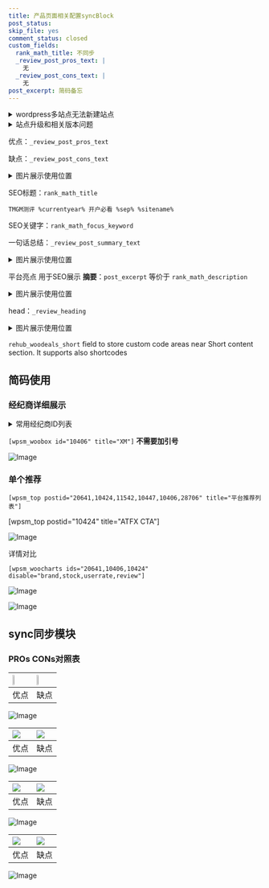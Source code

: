 ```yaml
---
title: 产品页面相关配置syncBlock
post_status: 
skip_file: yes
comment_status: closed
custom_fields:
  rank_math_title: 不同步
  _review_post_pros_text: |
    无
  _review_post_cons_text: |
    无
post_excerpt: 简码备忘
---
```

<details><summary>wordpress多站点无法新建站点</summary>

<li>和报错需要清理cookies一样的原因</li>
<li>wp-config.php里面<code>define( 'SUBDOMAIN_INSTALL', false );//子域名安装</code></li>
<li>新建子站点是用<code>define( 'SUBDOMAIN_INSTALL', true);//子域名安装</code> 完成以后，改成<code>false</code></li>
</details>

<details><summary>站点升级和相关版本问题</summary>

<p>wordpress：5.9.9
woocommerce：7.5.1
出现问题的地方：主题选项里面>><strong>Product layout >>compact style</strong></p>
<p>如何出现没有用过的字段 导致无法保存。先导出配置 然后进行修改，后面再次恢复即可。</p>
<p>出现部分字段无法显示时，需要返回默认布局后，对产品进行保存就好了。</p>
<p></p>
</details>

优点：`_review_post_pros_text`

缺点：`_review_post_cons_text`

<details><summary>图片展示使用位置</summary>

<img src="https://prod-files-secure.s3.us-west-2.amazonaws.com/39ed1227-6d7d-4570-be36-9ccd4a2c4241/f51d3d83-55d4-4bdf-9604-f37ec77ab556/Untitled.png?X-Amz-Algorithm=AWS4-HMAC-SHA256&X-Amz-Content-Sha256=UNSIGNED-PAYLOAD&X-Amz-Credential=ASIAZI2LB466UQOTYTWC%2F20250916%2Fus-west-2%2Fs3%2Faws4_request&X-Amz-Date=20250916T045521Z&X-Amz-Expires=3600&X-Amz-Security-Token=IQoJb3JpZ2luX2VjEA0aCXVzLXdlc3QtMiJHMEUCIQCBv5bOJvXgqywtrBAGLX2P04%2B%2Fbjm9cPLO7ydK1BU4UwIgZXyf5EoNgfUzZM%2BbQXYWY%2BFzCy8MxIyxuv0cj6%2F2GIcqiAQIhv%2F%2F%2F%2F%2F%2F%2F%2F%2F%2FARAAGgw2Mzc0MjMxODM4MDUiDC%2F6LNwDk4laImXglircA2UGbuGk%2B%2FXaAcMyRFsDVjDh0vFj%2BHez36bZdPkWY%2BwzWttf9pyQuz%2FX0avJxE3lsrIV9b9a%2BUfSVZkgsLYWZQqR9mXQJk%2BM1Zy7cgln%2BE4nT2QJ8msGaMLpI9l0Uxv5sOG6MXm2bA04D%2BNB91SnUAZvKHjia1bjYcAj8I0BCTGWB%2Fpr3jgJq5kWfuNBUUbyDgxwTZQ4xRW7yGQBv%2BK8QWPdf5s8SSQ2vTW4u2FCg274OpHZ1MX86bonuo6uMVpzK%2B5Y40i7tfPL%2BZpNOGZuzKc35LSgUwobPQUyTbHFGdeed1zyX0X%2Bl4q2aX8POiIxoCX8lzrv3IC8NUivJOMDd7aNgvn92hxb6Z7C9Akyk0UIohqX1AOilWOvFR2SlT2QMgD%2FvVEqZKZU3%2FQFd03XPoR3yiY6ChjBet6jHFTNedhdBIDgbO1HBemS1TuorKj0O0H6xzFymJo9v3hT34Ki66RNGkTZ8GZpLlZuocGljv7fBeBy1O%2BOg%2BQy2000cP849tMuy1%2FndpGngRtiuRS1hVPlUAcELO4h%2BedI0MoucSsA2do%2Fx6w7o3mHQoDp2U5H6g23ybjeY8r4nYIsJ0D5s4iEogSa6%2BNc86pD4m5D%2FzyrjybaVLG4%2F4xT0dKjMN7Xo8YGOqUBa4wZqklVTeO6%2Fn0xk3QVMVK5%2F0Vj%2FrQ4IjJrEgIcJhe1tFHRkPFVDG9K7U1hEzo8HIe8BUvmkDcdHNakwR%2BKToogj8qkojRng7VbZ3iTbfSIl3cZh5UGIWss5%2BN3qLyxTgyPofSx9hgkPWZy90yW6NJcy%2FB0%2F0mvGSZwQY24%2BAOgPLEU5DnNCuzGmP1wD5T5UzM92waf%2B3tEMRdxtYokE3GUP%2Bfh&X-Amz-Signature=3ceee5c9aa365eae2fe92cc3836d4ce0d055a9abfa07a22cb673e3f200053df1&X-Amz-SignedHeaders=host&x-amz-checksum-mode=ENABLED&x-id=GetObject" alt="Image">
</details>

SEO标题：`rank_math_title`

`TMGM测评 %currentyear% 开户必看 %sep% %sitename%`

SEO关键字：`rank_math_focus_keyword`

一句话总结：`_review_post_summary_text`

<details><summary>图片展示使用位置</summary>

<img src="https://prod-files-secure.s3.us-west-2.amazonaws.com/39ed1227-6d7d-4570-be36-9ccd4a2c4241/4b96a922-296c-4f4e-8630-d1c870cbce01/Untitled.png?X-Amz-Algorithm=AWS4-HMAC-SHA256&X-Amz-Content-Sha256=UNSIGNED-PAYLOAD&X-Amz-Credential=ASIAZI2LB4667MMBKBRA%2F20250916%2Fus-west-2%2Fs3%2Faws4_request&X-Amz-Date=20250916T045522Z&X-Amz-Expires=3600&X-Amz-Security-Token=IQoJb3JpZ2luX2VjEA0aCXVzLXdlc3QtMiJHMEUCIQCS9WRziHZwFzLYOzxtTrNQ4gGBStqDs6SJ4yRLFGmCTwIgUKcOfJIaw8TS8kA5ZifkkQc3VSbLZyMPd8zc7WxRbyAqiAQIhv%2F%2F%2F%2F%2F%2F%2F%2F%2F%2FARAAGgw2Mzc0MjMxODM4MDUiDCgqFSvQ833fbmLW7ircA1eHQ2y7X4glFkOVH65o4M%2FmXwvf9VgOzu%2FHzmbN4S0zMTkwiEW%2Bqld%2B64kUvwrfseYr41Mnc5Rh9VFrT5OATvs1o6z6g2KSvHMSTO13TDub83gEHEDTvjuXjmrma2%2FQX7E8NCf2V3u9ySFTN9oRmOsF%2B8heAA1R0CDl5QSvrXpnGlTPXIqj45tEM457hdfwAICKwxGjQBXBKnsHVdbt7vsDRkLCpaOKmum1OP7M3dUBdwD79uqEVCKK6hrPbhK8gM8VBj7i%2FCW5CLHahmwngHJJf%2BxcsEIjJtERoLjyA9ozZIhJ3BASHyIc8b%2BbbxggChm7UBzsrDo6kDswcpVr3JjQku%2FhcjdVc3L5cknvP49RsMJYmBe0IK8EsM%2FkQ6o5O4htbVkMG6VZCGaKz8ZYrL0vWVmPuGiSfnL7%2F8GaPbD%2Bw2yn033OpTXERnnxgfU%2F4LU9xc%2B9cfD8xvy7nUbEZ9W2oEwn2H%2FkU2JcBOLAFJzX2lTiK9TLnlDXDPwPNk3PrJDDYkT%2FfvJDm3rFFaAwzoXfztuuDoEBNdIBfKqWbfnTSkzzxyY41IJGC%2BbSM7u%2FMTq1%2BJJ1VlAQDK%2BO7hg4unv%2B7pL2nr29yPoaEU%2BkIxI%2FtFuV4IVp71FsC5z%2FMNbXo8YGOqUB2bjNPan604sNk0Ke8t5hd2WjJAjnQ%2Fi6tanytAUwZ%2BBgEHGdDrHwJPB%2B4VdZIlbiwieWfoGbgr2j%2FnabFrBuY6p70lh8h2eNvrwZn%2BOW8zHvPe73rZKHs%2BtMtC7KVmduikD6QLQcrsA0rCBRR2CKbRq7mWgNckRYw%2BvUhh2dY0rIUjVZzGOZXhYEkC0LdiDg8zBp6SoXLn18L9Pe05Se3%2B1XceO8&X-Amz-Signature=8943615911117facaf3d03c5169d0ed875badb00be3650c7006c272b3b8eacf3&X-Amz-SignedHeaders=host&x-amz-checksum-mode=ENABLED&x-id=GetObject" alt="Image">
</details>

平台亮点 用于SEO展示 **摘要**：`post_excerpt`  等价于 `rank_math_description`

<details><summary>图片展示使用位置</summary>

<img src="https://prod-files-secure.s3.us-west-2.amazonaws.com/39ed1227-6d7d-4570-be36-9ccd4a2c4241/1ee11f63-b60a-4dfe-a7a7-d58ff23b5d88/Untitled.png?X-Amz-Algorithm=AWS4-HMAC-SHA256&X-Amz-Content-Sha256=UNSIGNED-PAYLOAD&X-Amz-Credential=ASIAZI2LB466TCD664KF%2F20250916%2Fus-west-2%2Fs3%2Faws4_request&X-Amz-Date=20250916T045522Z&X-Amz-Expires=3600&X-Amz-Security-Token=IQoJb3JpZ2luX2VjEA0aCXVzLXdlc3QtMiJHMEUCIQCinOzUYDzER8SD2rL%2FY3v8WDBkzgIAXD5GT5bts43TJgIgfUdEwEIV1mJGo%2F3pqQep5MQWP%2BD8Ib6aka1iDw7%2FO0YqiAQIhv%2F%2F%2F%2F%2F%2F%2F%2F%2F%2FARAAGgw2Mzc0MjMxODM4MDUiDAX3AwdKG4K9gc108ircA5NNyENnMVnRsi%2FGQj2%2BtU5KbMSAv%2Fa6DpVQGxsUQVD5XOISAgG6dsNn6dkRLzsvEzUo1ULQMQSgKYoLWzs6MDZf6sBe6mIw5dbuz91bzzip0jsQEdE35kjNEp6EBoX01ZkI%2BnIyUEXzDSOMjbCFmhjZvWhc1oQ76DFcd69cvsrhgpG%2BrgwYt%2BrXGqS3a2239pgV2Wf7ua%2Fz2aSWw13l5%2FP1sHXgEpdUvkWezVc8%2FaYxpmtc9UmGxt730tj3ar2AUYyf%2B%2BmgLaH6eyw9PGSL9dHRaKyU3Y%2B%2F0N%2BsxfpnCETEaf8kzIxcxvxoZiWUuyTQCU32AMxynfEn0Ure%2BZQ3ghGufla7Ji%2BnZzjyXDQUKcunqXzZqKwwxhkFXFigHqUZ8TYoFOn5ITkHMFFYFPqMKeZxCQZFvgzBEMYbfTFmQsaOQZdvmeKIRC8aS7PIdXJ4WUzrF7w3nPDlo36GfXI5KRcx7bCCgVYozvP%2BtafB0GofAE7FKEIgrh1PhJ9191MmYV9LIWweYdg2SMhTkySs41LzMmmULGv9Dnm3%2FJ6oVj1dAfjB0KxD0Hqs%2B0KUjZHCQEZDKdmXFVU%2BTlFl2tbWQAFLkFOucPGcl8vaGFoEm9NyNbNhIbuchfhhWuoOMOLXo8YGOqUBx4GTgJc%2BiycwjHftXCmVyRaxSKOm4Qs216vCcADLIu2izAwekcWFEBCtkmWW9qtRjAPWYNSpSrjMlHH%2F9Re1nZza286FhQM1Il3FntooiTJR8kbxa2wVYq6u9oLys3Vc3pH%2Fbn1OjA0fVMdXN67vpQah4JuSzOlNFGLhyXFfLoJCcpNVYLZDJPvz4HLjdydtcLcgMvh7%2BGGQYPRCzmeVaZLdXrii&X-Amz-Signature=934dbcb9747daca13dd7a33220949a1528ac2b533f6c2f6828beac151a43ead6&X-Amz-SignedHeaders=host&x-amz-checksum-mode=ENABLED&x-id=GetObject" alt="Image">
<img src="https://prod-files-secure.s3.us-west-2.amazonaws.com/39ed1227-6d7d-4570-be36-9ccd4a2c4241/ad4118b5-78d8-4fbe-801e-3b29b5d99c01/Untitled.png?X-Amz-Algorithm=AWS4-HMAC-SHA256&X-Amz-Content-Sha256=UNSIGNED-PAYLOAD&X-Amz-Credential=ASIAZI2LB466TCD664KF%2F20250916%2Fus-west-2%2Fs3%2Faws4_request&X-Amz-Date=20250916T045522Z&X-Amz-Expires=3600&X-Amz-Security-Token=IQoJb3JpZ2luX2VjEA0aCXVzLXdlc3QtMiJHMEUCIQCinOzUYDzER8SD2rL%2FY3v8WDBkzgIAXD5GT5bts43TJgIgfUdEwEIV1mJGo%2F3pqQep5MQWP%2BD8Ib6aka1iDw7%2FO0YqiAQIhv%2F%2F%2F%2F%2F%2F%2F%2F%2F%2FARAAGgw2Mzc0MjMxODM4MDUiDAX3AwdKG4K9gc108ircA5NNyENnMVnRsi%2FGQj2%2BtU5KbMSAv%2Fa6DpVQGxsUQVD5XOISAgG6dsNn6dkRLzsvEzUo1ULQMQSgKYoLWzs6MDZf6sBe6mIw5dbuz91bzzip0jsQEdE35kjNEp6EBoX01ZkI%2BnIyUEXzDSOMjbCFmhjZvWhc1oQ76DFcd69cvsrhgpG%2BrgwYt%2BrXGqS3a2239pgV2Wf7ua%2Fz2aSWw13l5%2FP1sHXgEpdUvkWezVc8%2FaYxpmtc9UmGxt730tj3ar2AUYyf%2B%2BmgLaH6eyw9PGSL9dHRaKyU3Y%2B%2F0N%2BsxfpnCETEaf8kzIxcxvxoZiWUuyTQCU32AMxynfEn0Ure%2BZQ3ghGufla7Ji%2BnZzjyXDQUKcunqXzZqKwwxhkFXFigHqUZ8TYoFOn5ITkHMFFYFPqMKeZxCQZFvgzBEMYbfTFmQsaOQZdvmeKIRC8aS7PIdXJ4WUzrF7w3nPDlo36GfXI5KRcx7bCCgVYozvP%2BtafB0GofAE7FKEIgrh1PhJ9191MmYV9LIWweYdg2SMhTkySs41LzMmmULGv9Dnm3%2FJ6oVj1dAfjB0KxD0Hqs%2B0KUjZHCQEZDKdmXFVU%2BTlFl2tbWQAFLkFOucPGcl8vaGFoEm9NyNbNhIbuchfhhWuoOMOLXo8YGOqUBx4GTgJc%2BiycwjHftXCmVyRaxSKOm4Qs216vCcADLIu2izAwekcWFEBCtkmWW9qtRjAPWYNSpSrjMlHH%2F9Re1nZza286FhQM1Il3FntooiTJR8kbxa2wVYq6u9oLys3Vc3pH%2Fbn1OjA0fVMdXN67vpQah4JuSzOlNFGLhyXFfLoJCcpNVYLZDJPvz4HLjdydtcLcgMvh7%2BGGQYPRCzmeVaZLdXrii&X-Amz-Signature=f32bfbac04dfe3e31a1d5ca4469ef5368a9b218b4a1826962c5b61ecde695d3b&X-Amz-SignedHeaders=host&x-amz-checksum-mode=ENABLED&x-id=GetObject" alt="Image">
<img src="https://prod-files-secure.s3.us-west-2.amazonaws.com/39ed1227-6d7d-4570-be36-9ccd4a2c4241/a38cf7c9-a79c-4b64-9e94-13589fe0758b/Untitled.png?X-Amz-Algorithm=AWS4-HMAC-SHA256&X-Amz-Content-Sha256=UNSIGNED-PAYLOAD&X-Amz-Credential=ASIAZI2LB466TCD664KF%2F20250916%2Fus-west-2%2Fs3%2Faws4_request&X-Amz-Date=20250916T045522Z&X-Amz-Expires=3600&X-Amz-Security-Token=IQoJb3JpZ2luX2VjEA0aCXVzLXdlc3QtMiJHMEUCIQCinOzUYDzER8SD2rL%2FY3v8WDBkzgIAXD5GT5bts43TJgIgfUdEwEIV1mJGo%2F3pqQep5MQWP%2BD8Ib6aka1iDw7%2FO0YqiAQIhv%2F%2F%2F%2F%2F%2F%2F%2F%2F%2FARAAGgw2Mzc0MjMxODM4MDUiDAX3AwdKG4K9gc108ircA5NNyENnMVnRsi%2FGQj2%2BtU5KbMSAv%2Fa6DpVQGxsUQVD5XOISAgG6dsNn6dkRLzsvEzUo1ULQMQSgKYoLWzs6MDZf6sBe6mIw5dbuz91bzzip0jsQEdE35kjNEp6EBoX01ZkI%2BnIyUEXzDSOMjbCFmhjZvWhc1oQ76DFcd69cvsrhgpG%2BrgwYt%2BrXGqS3a2239pgV2Wf7ua%2Fz2aSWw13l5%2FP1sHXgEpdUvkWezVc8%2FaYxpmtc9UmGxt730tj3ar2AUYyf%2B%2BmgLaH6eyw9PGSL9dHRaKyU3Y%2B%2F0N%2BsxfpnCETEaf8kzIxcxvxoZiWUuyTQCU32AMxynfEn0Ure%2BZQ3ghGufla7Ji%2BnZzjyXDQUKcunqXzZqKwwxhkFXFigHqUZ8TYoFOn5ITkHMFFYFPqMKeZxCQZFvgzBEMYbfTFmQsaOQZdvmeKIRC8aS7PIdXJ4WUzrF7w3nPDlo36GfXI5KRcx7bCCgVYozvP%2BtafB0GofAE7FKEIgrh1PhJ9191MmYV9LIWweYdg2SMhTkySs41LzMmmULGv9Dnm3%2FJ6oVj1dAfjB0KxD0Hqs%2B0KUjZHCQEZDKdmXFVU%2BTlFl2tbWQAFLkFOucPGcl8vaGFoEm9NyNbNhIbuchfhhWuoOMOLXo8YGOqUBx4GTgJc%2BiycwjHftXCmVyRaxSKOm4Qs216vCcADLIu2izAwekcWFEBCtkmWW9qtRjAPWYNSpSrjMlHH%2F9Re1nZza286FhQM1Il3FntooiTJR8kbxa2wVYq6u9oLys3Vc3pH%2Fbn1OjA0fVMdXN67vpQah4JuSzOlNFGLhyXFfLoJCcpNVYLZDJPvz4HLjdydtcLcgMvh7%2BGGQYPRCzmeVaZLdXrii&X-Amz-Signature=1cfe02f330531de109018e5065249050b31030dca324b3916d6ce4d350487a7a&X-Amz-SignedHeaders=host&x-amz-checksum-mode=ENABLED&x-id=GetObject" alt="Image">
<img src="https://prod-files-secure.s3.us-west-2.amazonaws.com/39ed1227-6d7d-4570-be36-9ccd4a2c4241/7da6fc1e-d2ac-42ae-8c75-cb5749aa18f6/Untitled.png?X-Amz-Algorithm=AWS4-HMAC-SHA256&X-Amz-Content-Sha256=UNSIGNED-PAYLOAD&X-Amz-Credential=ASIAZI2LB466TCD664KF%2F20250916%2Fus-west-2%2Fs3%2Faws4_request&X-Amz-Date=20250916T045522Z&X-Amz-Expires=3600&X-Amz-Security-Token=IQoJb3JpZ2luX2VjEA0aCXVzLXdlc3QtMiJHMEUCIQCinOzUYDzER8SD2rL%2FY3v8WDBkzgIAXD5GT5bts43TJgIgfUdEwEIV1mJGo%2F3pqQep5MQWP%2BD8Ib6aka1iDw7%2FO0YqiAQIhv%2F%2F%2F%2F%2F%2F%2F%2F%2F%2FARAAGgw2Mzc0MjMxODM4MDUiDAX3AwdKG4K9gc108ircA5NNyENnMVnRsi%2FGQj2%2BtU5KbMSAv%2Fa6DpVQGxsUQVD5XOISAgG6dsNn6dkRLzsvEzUo1ULQMQSgKYoLWzs6MDZf6sBe6mIw5dbuz91bzzip0jsQEdE35kjNEp6EBoX01ZkI%2BnIyUEXzDSOMjbCFmhjZvWhc1oQ76DFcd69cvsrhgpG%2BrgwYt%2BrXGqS3a2239pgV2Wf7ua%2Fz2aSWw13l5%2FP1sHXgEpdUvkWezVc8%2FaYxpmtc9UmGxt730tj3ar2AUYyf%2B%2BmgLaH6eyw9PGSL9dHRaKyU3Y%2B%2F0N%2BsxfpnCETEaf8kzIxcxvxoZiWUuyTQCU32AMxynfEn0Ure%2BZQ3ghGufla7Ji%2BnZzjyXDQUKcunqXzZqKwwxhkFXFigHqUZ8TYoFOn5ITkHMFFYFPqMKeZxCQZFvgzBEMYbfTFmQsaOQZdvmeKIRC8aS7PIdXJ4WUzrF7w3nPDlo36GfXI5KRcx7bCCgVYozvP%2BtafB0GofAE7FKEIgrh1PhJ9191MmYV9LIWweYdg2SMhTkySs41LzMmmULGv9Dnm3%2FJ6oVj1dAfjB0KxD0Hqs%2B0KUjZHCQEZDKdmXFVU%2BTlFl2tbWQAFLkFOucPGcl8vaGFoEm9NyNbNhIbuchfhhWuoOMOLXo8YGOqUBx4GTgJc%2BiycwjHftXCmVyRaxSKOm4Qs216vCcADLIu2izAwekcWFEBCtkmWW9qtRjAPWYNSpSrjMlHH%2F9Re1nZza286FhQM1Il3FntooiTJR8kbxa2wVYq6u9oLys3Vc3pH%2Fbn1OjA0fVMdXN67vpQah4JuSzOlNFGLhyXFfLoJCcpNVYLZDJPvz4HLjdydtcLcgMvh7%2BGGQYPRCzmeVaZLdXrii&X-Amz-Signature=c85febcc9e90a30ed336b8da3fc8e47678af4062ed3263685ca9d0fb8a2dd0d0&X-Amz-SignedHeaders=host&x-amz-checksum-mode=ENABLED&x-id=GetObject" alt="Image">
<img src="https://prod-files-secure.s3.us-west-2.amazonaws.com/39ed1227-6d7d-4570-be36-9ccd4a2c4241/7e97f40a-eaee-47f5-b2f9-475f96808fa7/Untitled.png?X-Amz-Algorithm=AWS4-HMAC-SHA256&X-Amz-Content-Sha256=UNSIGNED-PAYLOAD&X-Amz-Credential=ASIAZI2LB466TCD664KF%2F20250916%2Fus-west-2%2Fs3%2Faws4_request&X-Amz-Date=20250916T045522Z&X-Amz-Expires=3600&X-Amz-Security-Token=IQoJb3JpZ2luX2VjEA0aCXVzLXdlc3QtMiJHMEUCIQCinOzUYDzER8SD2rL%2FY3v8WDBkzgIAXD5GT5bts43TJgIgfUdEwEIV1mJGo%2F3pqQep5MQWP%2BD8Ib6aka1iDw7%2FO0YqiAQIhv%2F%2F%2F%2F%2F%2F%2F%2F%2F%2FARAAGgw2Mzc0MjMxODM4MDUiDAX3AwdKG4K9gc108ircA5NNyENnMVnRsi%2FGQj2%2BtU5KbMSAv%2Fa6DpVQGxsUQVD5XOISAgG6dsNn6dkRLzsvEzUo1ULQMQSgKYoLWzs6MDZf6sBe6mIw5dbuz91bzzip0jsQEdE35kjNEp6EBoX01ZkI%2BnIyUEXzDSOMjbCFmhjZvWhc1oQ76DFcd69cvsrhgpG%2BrgwYt%2BrXGqS3a2239pgV2Wf7ua%2Fz2aSWw13l5%2FP1sHXgEpdUvkWezVc8%2FaYxpmtc9UmGxt730tj3ar2AUYyf%2B%2BmgLaH6eyw9PGSL9dHRaKyU3Y%2B%2F0N%2BsxfpnCETEaf8kzIxcxvxoZiWUuyTQCU32AMxynfEn0Ure%2BZQ3ghGufla7Ji%2BnZzjyXDQUKcunqXzZqKwwxhkFXFigHqUZ8TYoFOn5ITkHMFFYFPqMKeZxCQZFvgzBEMYbfTFmQsaOQZdvmeKIRC8aS7PIdXJ4WUzrF7w3nPDlo36GfXI5KRcx7bCCgVYozvP%2BtafB0GofAE7FKEIgrh1PhJ9191MmYV9LIWweYdg2SMhTkySs41LzMmmULGv9Dnm3%2FJ6oVj1dAfjB0KxD0Hqs%2B0KUjZHCQEZDKdmXFVU%2BTlFl2tbWQAFLkFOucPGcl8vaGFoEm9NyNbNhIbuchfhhWuoOMOLXo8YGOqUBx4GTgJc%2BiycwjHftXCmVyRaxSKOm4Qs216vCcADLIu2izAwekcWFEBCtkmWW9qtRjAPWYNSpSrjMlHH%2F9Re1nZza286FhQM1Il3FntooiTJR8kbxa2wVYq6u9oLys3Vc3pH%2Fbn1OjA0fVMdXN67vpQah4JuSzOlNFGLhyXFfLoJCcpNVYLZDJPvz4HLjdydtcLcgMvh7%2BGGQYPRCzmeVaZLdXrii&X-Amz-Signature=337ccee8abf412160cd345f9389323fbe2d672b555536557f5b50d86d9ff94c4&X-Amz-SignedHeaders=host&x-amz-checksum-mode=ENABLED&x-id=GetObject" alt="Image">
</details>

head：`_review_heading`

<details><summary>图片展示使用位置</summary>

<img src="https://prod-files-secure.s3.us-west-2.amazonaws.com/39ed1227-6d7d-4570-be36-9ccd4a2c4241/3a4650ad-9887-415c-889a-edd51fa54f27/Untitled.png?X-Amz-Algorithm=AWS4-HMAC-SHA256&X-Amz-Content-Sha256=UNSIGNED-PAYLOAD&X-Amz-Credential=ASIAZI2LB466TLDRJGJ5%2F20250916%2Fus-west-2%2Fs3%2Faws4_request&X-Amz-Date=20250916T045522Z&X-Amz-Expires=3600&X-Amz-Security-Token=IQoJb3JpZ2luX2VjEA0aCXVzLXdlc3QtMiJIMEYCIQDtoAPvWLXF45eS%2B4DPlCoeDNTTlPOFRU1r28dL%2FDbC3AIhANwoyVanXnGw%2BbeVNhyAYlpr94C%2BFfrpK0Kdu9w3Jg%2BXKogECIb%2F%2F%2F%2F%2F%2F%2F%2F%2F%2FwEQABoMNjM3NDIzMTgzODA1IgwV626WgTzA%2FSOI%2BTUq3AMHaEEhmPNAObomiC3GIXuEthn5ZgKy8rGzqNJB6q1kMl9JwfbbUTbqLrg3x2fOsuG3TgVfmg5%2Bl5flbJwKDtZwe0U%2B27nB3VDpotWaT%2Fv3kxahdS7%2FyAogWKWjhGzRd9xwAFFkwdodofdCBl%2FTIgUIJBCK3BCk9xdjWxuDC6CXsJzS6QU98NQcs6hny09x5%2FiFQLeJBZAxmvtb9nkrbeYpgjiGXaoxJQ2OSp3eNFtM%2B4p9IeUlDQOlCSncYmkrlzsFG8tEaBXhM9NlLXbG9jq9GZrwoMwuFvhb3Yg4pHR73kg4IQAqReeEjttpT5f%2F5rhq%2B0pM%2FTwoKQjpkBf9nZP%2BNdEgt0y1qCuJizggVlvOA1%2F8g2zbV%2B9bOXfSWvO0QwcDC7IxkigdaTVDs4VP8fSZIILpsz4yWBhTwMIEze1QCnG9VmtMgNTgxaN5M6Z5brKSVWb7vCcJ4CAudLieuFOBZERMNxqBewvIqUbnBtK%2B1WTOjsmEBzSG9xAY22eJenLgWVGxEgtYv%2BhvYdwMSl%2BJhIuZPgroJQ3XlbZNA0bXWBXW0i11rgBET0P6BwUKTLwrxRg1%2Bzz%2Bg5q2PoMCKdWlyMJDNyRATpd%2FlVPHcwbdp3gL%2Bu4NojRkM%2B7dZjC616PGBjqkAeBVJhneeNRJsZ%2Bz%2FkdtCwDSXYbWN3AMIUwQsq6amDAY6213hpHrcEjpPhfIBheudLYN5uJ6gI%2FBpmHxrZCxIheUwUKBn546uCoQNC%2Bo%2FY38ATJn2LoDRZqyr%2BV1u5At8XlSXupBPvin9t19Td8MQBYS6eZWWw3thj5Ftxa8ryKN%2B0tZOLBBzJZe9NPCYouGIYkmHbhRmJdKl%2BFNmqn9Y1ii5AJa&X-Amz-Signature=27a839cc4defbf68a5c9dc5991b8fcdbd248e25995d059e3f23a55ce7d427f47&X-Amz-SignedHeaders=host&x-amz-checksum-mode=ENABLED&x-id=GetObject" alt="Image">
</details>

`rehub_woodeals_short`	field to store custom code areas near Short content section. It supports also shortcodes



## 简码使用

### 经纪商详细展示

<details><summary>常用经纪商ID列表</summary>

<pre><code class="php">嘉盛 ===> 20641  [wpsm_woobox id="20641" title="嘉盛"]
易信easymarkets ===> 11542  [wpsm_woobox id="11542" title="易信easymarkets"]
ATFX外汇 ===> 10424  [wpsm_woobox id="10424" title="ATFX"]
XM ===> 10406  [wpsm_woobox id="10406" title="XM"]
TMGM ===> 29622  [wpsm_woobox id="29622" title="TMGM"]
HYCM ===> 10447  [wpsm_woobox id="10447" title="HYCM"]
fpmarkets澳福外汇 ===> 20639  [wpsm_woobox id="20639" title="fpmarkets澳福外汇"]</code></pre>
</details>

`[wpsm_woobox id="10406" title="XM"]` **不需要加引号**

![Image](https://prod-files-secure.s3.us-west-2.amazonaws.com/39ed1227-6d7d-4570-be36-9ccd4a2c4241/4f898f9d-0fa7-4e43-acd3-ac6bc7be575a/Untitled.png?X-Amz-Algorithm=AWS4-HMAC-SHA256&X-Amz-Content-Sha256=UNSIGNED-PAYLOAD&X-Amz-Credential=ASIAZI2LB4667B5XKRQZ%2F20250916%2Fus-west-2%2Fs3%2Faws4_request&X-Amz-Date=20250916T045520Z&X-Amz-Expires=3600&X-Amz-Security-Token=IQoJb3JpZ2luX2VjEA0aCXVzLXdlc3QtMiJHMEUCIAWdvxMsUf6ODdqm5eLebY6AwTwhWzIWpiDHFzG5hAAuAiEAm%2B4bPPZrtzPN5uRlv8%2F2I33xGXWq3Psuzuq19CifrQgqiAQIhv%2F%2F%2F%2F%2F%2F%2F%2F%2F%2FARAAGgw2Mzc0MjMxODM4MDUiDKvAuYLcu5xd4KJnjSrcA0527wEXwj15oQOfIMwY3NQYQe0cP9lxXDHKahANyAMuxXi4pGCDa0K0AvRvN%2F56XPlCCzpc6b94PgY9OHAfnJux5ZEnUsjb07Jqe6MEUqQxgmL9r8xXFpexJVaXDd5sCij72bKrBZKRQTH%2FsvUfcYxUkBsJcrwfYZLqtOCjbrBHVsNoOdXOVEeqJi98j3Lhnq%2FGNMZektUbcp8%2BAaJybRb07IT1%2BFmz%2FljWGcCHdRek1mV7fi4S4lvV%2FnVjzTx2G8kcxvfcF%2BQfXAIN8zuvnLTkzEAf3XQg04utcpReUBsRMFMaAW64tXUH%2FRgKkgN4rR1eYweZ244MS4oe%2Br%2F67dY9KDWPlnDdv3vELwG%2FSx6OTYy8U%2FLjMapbchP7ItgtAS8ipf8DQgdh4Sb%2BGQGxda15zAscSbrd532tov%2Fmi9290YjteSY%2BiXI4mb8yx2q7Z3Vxuyq5Ib2BgkUJk7jd9LMOZkiAYvxupKVgxO27qlDZJXiq0jsfWRSu1tSUs0nQ3%2BH9np5EaPBAMX4TJXhLNLRClJr1rZuKdfMsx8nV7ODo9iX1DLmUM5CV0MwMIW%2F%2B6rN49%2F85oLuscwGw0BsbLAhuWQ1Mi6r24%2F8lE0Ub67vN5GC5DscbrWo4fJTKMILXo8YGOqUB0e2p%2FMYRGl69ODO1C1j7cH3s2zsmlk4kjguaDQ8xqgEuplhlOP1XKn2ydKruu%2FAorPdpqueus51qs5fFhJcdMWASREtnEE41q34bCIVtJZPBxL4RcoAt8NRuwbUPqmGeR20FbgI0BYBcn0qPDnZuGT%2FEipUl7y8Wl2sLn8gqXHcs%2FxlGS%2BbwlS68zXU7npDbu%2FzmVjxejWcp6%2Fq9KeVykKGbRuh6&X-Amz-Signature=5361747a821704452de87586a021b90ab058606c24644674df790512db3ca71d&X-Amz-SignedHeaders=host&x-amz-checksum-mode=ENABLED&x-id=GetObject)

### 单个推荐
`[wpsm_top postid="20641,10424,11542,10447,10406,28706" title="平台推荐列表"]`

[wpsm_top postid="10424" title="ATFX CTA"]

![Image](https://prod-files-secure.s3.us-west-2.amazonaws.com/39ed1227-6d7d-4570-be36-9ccd4a2c4241/5ac620dc-51a8-48b6-b55d-91f47299193c/Untitled.png?X-Amz-Algorithm=AWS4-HMAC-SHA256&X-Amz-Content-Sha256=UNSIGNED-PAYLOAD&X-Amz-Credential=ASIAZI2LB4667B5XKRQZ%2F20250916%2Fus-west-2%2Fs3%2Faws4_request&X-Amz-Date=20250916T045520Z&X-Amz-Expires=3600&X-Amz-Security-Token=IQoJb3JpZ2luX2VjEA0aCXVzLXdlc3QtMiJHMEUCIAWdvxMsUf6ODdqm5eLebY6AwTwhWzIWpiDHFzG5hAAuAiEAm%2B4bPPZrtzPN5uRlv8%2F2I33xGXWq3Psuzuq19CifrQgqiAQIhv%2F%2F%2F%2F%2F%2F%2F%2F%2F%2FARAAGgw2Mzc0MjMxODM4MDUiDKvAuYLcu5xd4KJnjSrcA0527wEXwj15oQOfIMwY3NQYQe0cP9lxXDHKahANyAMuxXi4pGCDa0K0AvRvN%2F56XPlCCzpc6b94PgY9OHAfnJux5ZEnUsjb07Jqe6MEUqQxgmL9r8xXFpexJVaXDd5sCij72bKrBZKRQTH%2FsvUfcYxUkBsJcrwfYZLqtOCjbrBHVsNoOdXOVEeqJi98j3Lhnq%2FGNMZektUbcp8%2BAaJybRb07IT1%2BFmz%2FljWGcCHdRek1mV7fi4S4lvV%2FnVjzTx2G8kcxvfcF%2BQfXAIN8zuvnLTkzEAf3XQg04utcpReUBsRMFMaAW64tXUH%2FRgKkgN4rR1eYweZ244MS4oe%2Br%2F67dY9KDWPlnDdv3vELwG%2FSx6OTYy8U%2FLjMapbchP7ItgtAS8ipf8DQgdh4Sb%2BGQGxda15zAscSbrd532tov%2Fmi9290YjteSY%2BiXI4mb8yx2q7Z3Vxuyq5Ib2BgkUJk7jd9LMOZkiAYvxupKVgxO27qlDZJXiq0jsfWRSu1tSUs0nQ3%2BH9np5EaPBAMX4TJXhLNLRClJr1rZuKdfMsx8nV7ODo9iX1DLmUM5CV0MwMIW%2F%2B6rN49%2F85oLuscwGw0BsbLAhuWQ1Mi6r24%2F8lE0Ub67vN5GC5DscbrWo4fJTKMILXo8YGOqUB0e2p%2FMYRGl69ODO1C1j7cH3s2zsmlk4kjguaDQ8xqgEuplhlOP1XKn2ydKruu%2FAorPdpqueus51qs5fFhJcdMWASREtnEE41q34bCIVtJZPBxL4RcoAt8NRuwbUPqmGeR20FbgI0BYBcn0qPDnZuGT%2FEipUl7y8Wl2sLn8gqXHcs%2FxlGS%2BbwlS68zXU7npDbu%2FzmVjxejWcp6%2Fq9KeVykKGbRuh6&X-Amz-Signature=079fbbe3eab911ae153ac56b13d9a752e06dac935cd2239826d359b4cce03bd8&X-Amz-SignedHeaders=host&x-amz-checksum-mode=ENABLED&x-id=GetObject)

详情对比

`[wpsm_woocharts ids="20641,10406,10424" disable="brand,stock,userrate,review"]`

![Image](https://prod-files-secure.s3.us-west-2.amazonaws.com/39ed1227-6d7d-4570-be36-9ccd4a2c4241/bf3ba45f-b9f3-4295-8aef-b4a495fd25f4/Untitled.png?X-Amz-Algorithm=AWS4-HMAC-SHA256&X-Amz-Content-Sha256=UNSIGNED-PAYLOAD&X-Amz-Credential=ASIAZI2LB4667B5XKRQZ%2F20250916%2Fus-west-2%2Fs3%2Faws4_request&X-Amz-Date=20250916T045520Z&X-Amz-Expires=3600&X-Amz-Security-Token=IQoJb3JpZ2luX2VjEA0aCXVzLXdlc3QtMiJHMEUCIAWdvxMsUf6ODdqm5eLebY6AwTwhWzIWpiDHFzG5hAAuAiEAm%2B4bPPZrtzPN5uRlv8%2F2I33xGXWq3Psuzuq19CifrQgqiAQIhv%2F%2F%2F%2F%2F%2F%2F%2F%2F%2FARAAGgw2Mzc0MjMxODM4MDUiDKvAuYLcu5xd4KJnjSrcA0527wEXwj15oQOfIMwY3NQYQe0cP9lxXDHKahANyAMuxXi4pGCDa0K0AvRvN%2F56XPlCCzpc6b94PgY9OHAfnJux5ZEnUsjb07Jqe6MEUqQxgmL9r8xXFpexJVaXDd5sCij72bKrBZKRQTH%2FsvUfcYxUkBsJcrwfYZLqtOCjbrBHVsNoOdXOVEeqJi98j3Lhnq%2FGNMZektUbcp8%2BAaJybRb07IT1%2BFmz%2FljWGcCHdRek1mV7fi4S4lvV%2FnVjzTx2G8kcxvfcF%2BQfXAIN8zuvnLTkzEAf3XQg04utcpReUBsRMFMaAW64tXUH%2FRgKkgN4rR1eYweZ244MS4oe%2Br%2F67dY9KDWPlnDdv3vELwG%2FSx6OTYy8U%2FLjMapbchP7ItgtAS8ipf8DQgdh4Sb%2BGQGxda15zAscSbrd532tov%2Fmi9290YjteSY%2BiXI4mb8yx2q7Z3Vxuyq5Ib2BgkUJk7jd9LMOZkiAYvxupKVgxO27qlDZJXiq0jsfWRSu1tSUs0nQ3%2BH9np5EaPBAMX4TJXhLNLRClJr1rZuKdfMsx8nV7ODo9iX1DLmUM5CV0MwMIW%2F%2B6rN49%2F85oLuscwGw0BsbLAhuWQ1Mi6r24%2F8lE0Ub67vN5GC5DscbrWo4fJTKMILXo8YGOqUB0e2p%2FMYRGl69ODO1C1j7cH3s2zsmlk4kjguaDQ8xqgEuplhlOP1XKn2ydKruu%2FAorPdpqueus51qs5fFhJcdMWASREtnEE41q34bCIVtJZPBxL4RcoAt8NRuwbUPqmGeR20FbgI0BYBcn0qPDnZuGT%2FEipUl7y8Wl2sLn8gqXHcs%2FxlGS%2BbwlS68zXU7npDbu%2FzmVjxejWcp6%2Fq9KeVykKGbRuh6&X-Amz-Signature=6cb18947a2425f0ba20836729e8e0812042f772e16adf48800e2e27f85f19802&X-Amz-SignedHeaders=host&x-amz-checksum-mode=ENABLED&x-id=GetObject)

![Image](https://prod-files-secure.s3.us-west-2.amazonaws.com/39ed1227-6d7d-4570-be36-9ccd4a2c4241/30bc56ef-f383-4b48-9768-2ebc9e436ec0/Untitled.png?X-Amz-Algorithm=AWS4-HMAC-SHA256&X-Amz-Content-Sha256=UNSIGNED-PAYLOAD&X-Amz-Credential=ASIAZI2LB4667B5XKRQZ%2F20250916%2Fus-west-2%2Fs3%2Faws4_request&X-Amz-Date=20250916T045520Z&X-Amz-Expires=3600&X-Amz-Security-Token=IQoJb3JpZ2luX2VjEA0aCXVzLXdlc3QtMiJHMEUCIAWdvxMsUf6ODdqm5eLebY6AwTwhWzIWpiDHFzG5hAAuAiEAm%2B4bPPZrtzPN5uRlv8%2F2I33xGXWq3Psuzuq19CifrQgqiAQIhv%2F%2F%2F%2F%2F%2F%2F%2F%2F%2FARAAGgw2Mzc0MjMxODM4MDUiDKvAuYLcu5xd4KJnjSrcA0527wEXwj15oQOfIMwY3NQYQe0cP9lxXDHKahANyAMuxXi4pGCDa0K0AvRvN%2F56XPlCCzpc6b94PgY9OHAfnJux5ZEnUsjb07Jqe6MEUqQxgmL9r8xXFpexJVaXDd5sCij72bKrBZKRQTH%2FsvUfcYxUkBsJcrwfYZLqtOCjbrBHVsNoOdXOVEeqJi98j3Lhnq%2FGNMZektUbcp8%2BAaJybRb07IT1%2BFmz%2FljWGcCHdRek1mV7fi4S4lvV%2FnVjzTx2G8kcxvfcF%2BQfXAIN8zuvnLTkzEAf3XQg04utcpReUBsRMFMaAW64tXUH%2FRgKkgN4rR1eYweZ244MS4oe%2Br%2F67dY9KDWPlnDdv3vELwG%2FSx6OTYy8U%2FLjMapbchP7ItgtAS8ipf8DQgdh4Sb%2BGQGxda15zAscSbrd532tov%2Fmi9290YjteSY%2BiXI4mb8yx2q7Z3Vxuyq5Ib2BgkUJk7jd9LMOZkiAYvxupKVgxO27qlDZJXiq0jsfWRSu1tSUs0nQ3%2BH9np5EaPBAMX4TJXhLNLRClJr1rZuKdfMsx8nV7ODo9iX1DLmUM5CV0MwMIW%2F%2B6rN49%2F85oLuscwGw0BsbLAhuWQ1Mi6r24%2F8lE0Ub67vN5GC5DscbrWo4fJTKMILXo8YGOqUB0e2p%2FMYRGl69ODO1C1j7cH3s2zsmlk4kjguaDQ8xqgEuplhlOP1XKn2ydKruu%2FAorPdpqueus51qs5fFhJcdMWASREtnEE41q34bCIVtJZPBxL4RcoAt8NRuwbUPqmGeR20FbgI0BYBcn0qPDnZuGT%2FEipUl7y8Wl2sLn8gqXHcs%2FxlGS%2BbwlS68zXU7npDbu%2FzmVjxejWcp6%2Fq9KeVykKGbRuh6&X-Amz-Signature=0738c7c8f6e957d8fd16613a68836514a8cbb8692c2765a016d9584142e4bbf1&X-Amz-SignedHeaders=host&x-amz-checksum-mode=ENABLED&x-id=GetObject)

## sync同步模块

### PROs CONs对照表

| <img src="https://cdn.ifttt.fun/gh/jarlin8/OSS@main/icons/customize/pros.svg" height="auto" width="37.3%"> | <img src="https://cdn.ifttt.fun/gh/jarlin8/OSS@main/icons/customize/cons.svg" height="auto" width="28.8%"> |
| :--- | :--- |
| 优点 | 缺点 |

![Image](https://prod-files-secure.s3.us-west-2.amazonaws.com/39ed1227-6d7d-4570-be36-9ccd4a2c4241/8742b755-dfb5-4004-9a5f-d6e561664bd8/Untitled.png?X-Amz-Algorithm=AWS4-HMAC-SHA256&X-Amz-Content-Sha256=UNSIGNED-PAYLOAD&X-Amz-Credential=ASIAZI2LB4667B5XKRQZ%2F20250916%2Fus-west-2%2Fs3%2Faws4_request&X-Amz-Date=20250916T045520Z&X-Amz-Expires=3600&X-Amz-Security-Token=IQoJb3JpZ2luX2VjEA0aCXVzLXdlc3QtMiJHMEUCIAWdvxMsUf6ODdqm5eLebY6AwTwhWzIWpiDHFzG5hAAuAiEAm%2B4bPPZrtzPN5uRlv8%2F2I33xGXWq3Psuzuq19CifrQgqiAQIhv%2F%2F%2F%2F%2F%2F%2F%2F%2F%2FARAAGgw2Mzc0MjMxODM4MDUiDKvAuYLcu5xd4KJnjSrcA0527wEXwj15oQOfIMwY3NQYQe0cP9lxXDHKahANyAMuxXi4pGCDa0K0AvRvN%2F56XPlCCzpc6b94PgY9OHAfnJux5ZEnUsjb07Jqe6MEUqQxgmL9r8xXFpexJVaXDd5sCij72bKrBZKRQTH%2FsvUfcYxUkBsJcrwfYZLqtOCjbrBHVsNoOdXOVEeqJi98j3Lhnq%2FGNMZektUbcp8%2BAaJybRb07IT1%2BFmz%2FljWGcCHdRek1mV7fi4S4lvV%2FnVjzTx2G8kcxvfcF%2BQfXAIN8zuvnLTkzEAf3XQg04utcpReUBsRMFMaAW64tXUH%2FRgKkgN4rR1eYweZ244MS4oe%2Br%2F67dY9KDWPlnDdv3vELwG%2FSx6OTYy8U%2FLjMapbchP7ItgtAS8ipf8DQgdh4Sb%2BGQGxda15zAscSbrd532tov%2Fmi9290YjteSY%2BiXI4mb8yx2q7Z3Vxuyq5Ib2BgkUJk7jd9LMOZkiAYvxupKVgxO27qlDZJXiq0jsfWRSu1tSUs0nQ3%2BH9np5EaPBAMX4TJXhLNLRClJr1rZuKdfMsx8nV7ODo9iX1DLmUM5CV0MwMIW%2F%2B6rN49%2F85oLuscwGw0BsbLAhuWQ1Mi6r24%2F8lE0Ub67vN5GC5DscbrWo4fJTKMILXo8YGOqUB0e2p%2FMYRGl69ODO1C1j7cH3s2zsmlk4kjguaDQ8xqgEuplhlOP1XKn2ydKruu%2FAorPdpqueus51qs5fFhJcdMWASREtnEE41q34bCIVtJZPBxL4RcoAt8NRuwbUPqmGeR20FbgI0BYBcn0qPDnZuGT%2FEipUl7y8Wl2sLn8gqXHcs%2FxlGS%2BbwlS68zXU7npDbu%2FzmVjxejWcp6%2Fq9KeVykKGbRuh6&X-Amz-Signature=e6328b12353b4260a5c35d80413219b4924064cfeb4bee565e308f63a885ca8f&X-Amz-SignedHeaders=host&x-amz-checksum-mode=ENABLED&x-id=GetObject)

| <img src="https://cdn.ifttt.fun/gh/jarlin8/OSS@main/icons/customize/pros1.svg" height="auto"> | <img src="https://cdn.ifttt.fun/gh/jarlin8/OSS@main/icons/customize/cons1.svg" height="auto"> |
| :--- | :--- |
| 优点 | 缺点 |

![Image](https://prod-files-secure.s3.us-west-2.amazonaws.com/39ed1227-6d7d-4570-be36-9ccd4a2c4241/806358f8-c9c4-4e17-bb35-c6c76a5397a5/Untitled.png?X-Amz-Algorithm=AWS4-HMAC-SHA256&X-Amz-Content-Sha256=UNSIGNED-PAYLOAD&X-Amz-Credential=ASIAZI2LB4667B5XKRQZ%2F20250916%2Fus-west-2%2Fs3%2Faws4_request&X-Amz-Date=20250916T045520Z&X-Amz-Expires=3600&X-Amz-Security-Token=IQoJb3JpZ2luX2VjEA0aCXVzLXdlc3QtMiJHMEUCIAWdvxMsUf6ODdqm5eLebY6AwTwhWzIWpiDHFzG5hAAuAiEAm%2B4bPPZrtzPN5uRlv8%2F2I33xGXWq3Psuzuq19CifrQgqiAQIhv%2F%2F%2F%2F%2F%2F%2F%2F%2F%2FARAAGgw2Mzc0MjMxODM4MDUiDKvAuYLcu5xd4KJnjSrcA0527wEXwj15oQOfIMwY3NQYQe0cP9lxXDHKahANyAMuxXi4pGCDa0K0AvRvN%2F56XPlCCzpc6b94PgY9OHAfnJux5ZEnUsjb07Jqe6MEUqQxgmL9r8xXFpexJVaXDd5sCij72bKrBZKRQTH%2FsvUfcYxUkBsJcrwfYZLqtOCjbrBHVsNoOdXOVEeqJi98j3Lhnq%2FGNMZektUbcp8%2BAaJybRb07IT1%2BFmz%2FljWGcCHdRek1mV7fi4S4lvV%2FnVjzTx2G8kcxvfcF%2BQfXAIN8zuvnLTkzEAf3XQg04utcpReUBsRMFMaAW64tXUH%2FRgKkgN4rR1eYweZ244MS4oe%2Br%2F67dY9KDWPlnDdv3vELwG%2FSx6OTYy8U%2FLjMapbchP7ItgtAS8ipf8DQgdh4Sb%2BGQGxda15zAscSbrd532tov%2Fmi9290YjteSY%2BiXI4mb8yx2q7Z3Vxuyq5Ib2BgkUJk7jd9LMOZkiAYvxupKVgxO27qlDZJXiq0jsfWRSu1tSUs0nQ3%2BH9np5EaPBAMX4TJXhLNLRClJr1rZuKdfMsx8nV7ODo9iX1DLmUM5CV0MwMIW%2F%2B6rN49%2F85oLuscwGw0BsbLAhuWQ1Mi6r24%2F8lE0Ub67vN5GC5DscbrWo4fJTKMILXo8YGOqUB0e2p%2FMYRGl69ODO1C1j7cH3s2zsmlk4kjguaDQ8xqgEuplhlOP1XKn2ydKruu%2FAorPdpqueus51qs5fFhJcdMWASREtnEE41q34bCIVtJZPBxL4RcoAt8NRuwbUPqmGeR20FbgI0BYBcn0qPDnZuGT%2FEipUl7y8Wl2sLn8gqXHcs%2FxlGS%2BbwlS68zXU7npDbu%2FzmVjxejWcp6%2Fq9KeVykKGbRuh6&X-Amz-Signature=2c7f1f0cbc0ff5841974826905814e8d8a6a0b9bcf1f031f153fbb39e74894f3&X-Amz-SignedHeaders=host&x-amz-checksum-mode=ENABLED&x-id=GetObject)

| <img src="https://cdn.ifttt.fun/gh/jarlin8/OSS@main/icons/customize/pros2.svg" height="auto"> | <img src="https://cdn.ifttt.fun/gh/jarlin8/OSS@main/icons/customize/cons2.svg" height="auto"> |
| :--- | :--- |
| 优点 | 缺点 |

![Image](https://prod-files-secure.s3.us-west-2.amazonaws.com/39ed1227-6d7d-4570-be36-9ccd4a2c4241/a9245ec9-70dd-4005-b534-0d54315fc5f3/Untitled.png?X-Amz-Algorithm=AWS4-HMAC-SHA256&X-Amz-Content-Sha256=UNSIGNED-PAYLOAD&X-Amz-Credential=ASIAZI2LB4667B5XKRQZ%2F20250916%2Fus-west-2%2Fs3%2Faws4_request&X-Amz-Date=20250916T045520Z&X-Amz-Expires=3600&X-Amz-Security-Token=IQoJb3JpZ2luX2VjEA0aCXVzLXdlc3QtMiJHMEUCIAWdvxMsUf6ODdqm5eLebY6AwTwhWzIWpiDHFzG5hAAuAiEAm%2B4bPPZrtzPN5uRlv8%2F2I33xGXWq3Psuzuq19CifrQgqiAQIhv%2F%2F%2F%2F%2F%2F%2F%2F%2F%2FARAAGgw2Mzc0MjMxODM4MDUiDKvAuYLcu5xd4KJnjSrcA0527wEXwj15oQOfIMwY3NQYQe0cP9lxXDHKahANyAMuxXi4pGCDa0K0AvRvN%2F56XPlCCzpc6b94PgY9OHAfnJux5ZEnUsjb07Jqe6MEUqQxgmL9r8xXFpexJVaXDd5sCij72bKrBZKRQTH%2FsvUfcYxUkBsJcrwfYZLqtOCjbrBHVsNoOdXOVEeqJi98j3Lhnq%2FGNMZektUbcp8%2BAaJybRb07IT1%2BFmz%2FljWGcCHdRek1mV7fi4S4lvV%2FnVjzTx2G8kcxvfcF%2BQfXAIN8zuvnLTkzEAf3XQg04utcpReUBsRMFMaAW64tXUH%2FRgKkgN4rR1eYweZ244MS4oe%2Br%2F67dY9KDWPlnDdv3vELwG%2FSx6OTYy8U%2FLjMapbchP7ItgtAS8ipf8DQgdh4Sb%2BGQGxda15zAscSbrd532tov%2Fmi9290YjteSY%2BiXI4mb8yx2q7Z3Vxuyq5Ib2BgkUJk7jd9LMOZkiAYvxupKVgxO27qlDZJXiq0jsfWRSu1tSUs0nQ3%2BH9np5EaPBAMX4TJXhLNLRClJr1rZuKdfMsx8nV7ODo9iX1DLmUM5CV0MwMIW%2F%2B6rN49%2F85oLuscwGw0BsbLAhuWQ1Mi6r24%2F8lE0Ub67vN5GC5DscbrWo4fJTKMILXo8YGOqUB0e2p%2FMYRGl69ODO1C1j7cH3s2zsmlk4kjguaDQ8xqgEuplhlOP1XKn2ydKruu%2FAorPdpqueus51qs5fFhJcdMWASREtnEE41q34bCIVtJZPBxL4RcoAt8NRuwbUPqmGeR20FbgI0BYBcn0qPDnZuGT%2FEipUl7y8Wl2sLn8gqXHcs%2FxlGS%2BbwlS68zXU7npDbu%2FzmVjxejWcp6%2Fq9KeVykKGbRuh6&X-Amz-Signature=2e27eb99182f759e3b5229eb60d9cf6bd8b625b719bac728a341a26e8e9d7487&X-Amz-SignedHeaders=host&x-amz-checksum-mode=ENABLED&x-id=GetObject)

| <img src="https://cdn.ifttt.fun/gh/jarlin8/OSS@main/icons/customize/pros3.svg" height="auto"> | <img src="https://cdn.ifttt.fun/gh/jarlin8/OSS@main/icons/customize/cons3.svg" height="auto"> |
| :--- | :--- |
| 优点 | 缺点 |

![Image](https://prod-files-secure.s3.us-west-2.amazonaws.com/39ed1227-6d7d-4570-be36-9ccd4a2c4241/e1e580a2-2e5c-4780-9ff4-19c318fc2284/Untitled.png?X-Amz-Algorithm=AWS4-HMAC-SHA256&X-Amz-Content-Sha256=UNSIGNED-PAYLOAD&X-Amz-Credential=ASIAZI2LB4667B5XKRQZ%2F20250916%2Fus-west-2%2Fs3%2Faws4_request&X-Amz-Date=20250916T045520Z&X-Amz-Expires=3600&X-Amz-Security-Token=IQoJb3JpZ2luX2VjEA0aCXVzLXdlc3QtMiJHMEUCIAWdvxMsUf6ODdqm5eLebY6AwTwhWzIWpiDHFzG5hAAuAiEAm%2B4bPPZrtzPN5uRlv8%2F2I33xGXWq3Psuzuq19CifrQgqiAQIhv%2F%2F%2F%2F%2F%2F%2F%2F%2F%2FARAAGgw2Mzc0MjMxODM4MDUiDKvAuYLcu5xd4KJnjSrcA0527wEXwj15oQOfIMwY3NQYQe0cP9lxXDHKahANyAMuxXi4pGCDa0K0AvRvN%2F56XPlCCzpc6b94PgY9OHAfnJux5ZEnUsjb07Jqe6MEUqQxgmL9r8xXFpexJVaXDd5sCij72bKrBZKRQTH%2FsvUfcYxUkBsJcrwfYZLqtOCjbrBHVsNoOdXOVEeqJi98j3Lhnq%2FGNMZektUbcp8%2BAaJybRb07IT1%2BFmz%2FljWGcCHdRek1mV7fi4S4lvV%2FnVjzTx2G8kcxvfcF%2BQfXAIN8zuvnLTkzEAf3XQg04utcpReUBsRMFMaAW64tXUH%2FRgKkgN4rR1eYweZ244MS4oe%2Br%2F67dY9KDWPlnDdv3vELwG%2FSx6OTYy8U%2FLjMapbchP7ItgtAS8ipf8DQgdh4Sb%2BGQGxda15zAscSbrd532tov%2Fmi9290YjteSY%2BiXI4mb8yx2q7Z3Vxuyq5Ib2BgkUJk7jd9LMOZkiAYvxupKVgxO27qlDZJXiq0jsfWRSu1tSUs0nQ3%2BH9np5EaPBAMX4TJXhLNLRClJr1rZuKdfMsx8nV7ODo9iX1DLmUM5CV0MwMIW%2F%2B6rN49%2F85oLuscwGw0BsbLAhuWQ1Mi6r24%2F8lE0Ub67vN5GC5DscbrWo4fJTKMILXo8YGOqUB0e2p%2FMYRGl69ODO1C1j7cH3s2zsmlk4kjguaDQ8xqgEuplhlOP1XKn2ydKruu%2FAorPdpqueus51qs5fFhJcdMWASREtnEE41q34bCIVtJZPBxL4RcoAt8NRuwbUPqmGeR20FbgI0BYBcn0qPDnZuGT%2FEipUl7y8Wl2sLn8gqXHcs%2FxlGS%2BbwlS68zXU7npDbu%2FzmVjxejWcp6%2Fq9KeVykKGbRuh6&X-Amz-Signature=da8da63360823fe6702cc8045b44453df6d5696bfa4bc9f30cea79dd69553237&X-Amz-SignedHeaders=host&x-amz-checksum-mode=ENABLED&x-id=GetObject)